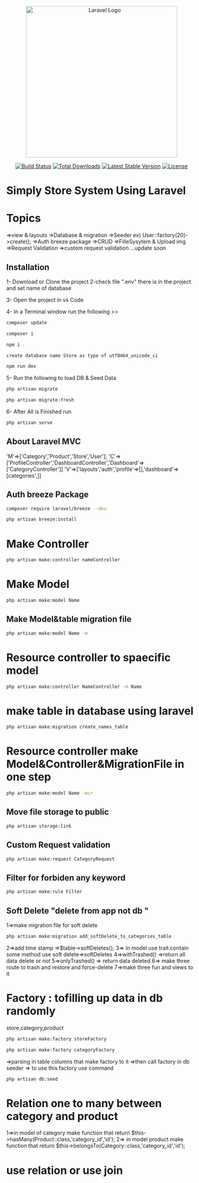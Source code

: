 <p align="center"><a href="https://laravel.com" target="_blank"><img src="https://raw.githubusercontent.com/laravel/art/master/logo-lockup/5%20SVG/2%20CMYK/1%20Full%20Color/laravel-logolockup-cmyk-red.svg" width="400" alt="Laravel Logo"></a></p>

<p align="center">
<a href="https://github.com/laravel/framework/actions"><img src="https://github.com/laravel/framework/workflows/tests/badge.svg" alt="Build Status"></a>
<a href="https://packagist.org/packages/laravel/framework"><img src="https://img.shields.io/packagist/dt/laravel/framework" alt="Total Downloads"></a>
<a href="https://packagist.org/packages/laravel/framework"><img src="https://img.shields.io/packagist/v/laravel/framework" alt="Latest Stable Version"></a>
<a href="https://packagist.org/packages/laravel/framework"><img src="https://img.shields.io/packagist/l/laravel/framework" alt="License"></a>
</p>

# Simply Store System Using Laravel

# Topics
=>view & layouts
=>Database & migration
=>Seeder ex) User::factory(20)->create(); 
=>Auth breeze package
=>CRUD 
=>FilleSysytem & Upload img
=>Request Validation
=>custom request validation
...update soon

## Installation
1- Download or Clone the project
2-check file ".env" there is in the project and set name of database

3- Open the project in vs Code 

4- In a Terminal window run the following >>

```bash
composer update
```
```bash
composer i
```
```bash
npm i
```
```bash
create database name Store as type of utf8mb4_unicode_ci
```
```bash
npm run dev
```
5- Run the following to load DB & Seed Data
```bash
php artisan migrate
```
```bash
php artisan migrate:fresh
```
6- After All is Finished run
```bash
php artisan serve
```


## About Laravel MVC
'M'=>['Category','Product','Store','User'];
'C'=>['ProfileController','DashboardController','Dashboard'=>['CategoryController']]
'V'=>['layouts','auth','profile'=>[],'dashboard'=>[categories',]]

## Auth breeze Package
```bash
composer require laravel/breeze --dev
```
```bash
php artisan breeze:install
```

# Make Controller
```bash
php artisan make:controller nameController
``` 

# Make Model
```bash
php artisan make:model Name
```

## Make Model&table migration file
```bash
php artisan make:model Name -m
```

# Resource controller to spaecific model
```bash
php artisan make:controller NameController -m Name
```

# make table in database using laravel
```bash
php artisan make:migration create_names_table
```

# Resource controller make Model&Controller&MigrationFile  in one step
```bash
php artisan make:model Name -mcr
```
## Move file storage to public
```bash
php artisan storage:link
```
## Custom Request validation
```bash
php artisan make:request CategoryRequest
```
## Filter for forbiden any keyword
```bash
php artisan make:rule Filter
```
## Soft Delete "delete from app not db "
1=>make migration file for soft delete

```bash
php artisan make:migration add_softDelete_to_categories_table
```
2=>add time stamp =>$table->softDeletes();
3=> in model use trait contain some method use soft delete=>softDeletes
4=>withTrashed() =>return all data delete or not
5=>onlyTrashed() => return data deleted
6=> make three route to trash and restore and force-delete
7=>make three fun and views to it 

# Factory : tofilling up  data in db randomly
store,category,product

```bash
php artisan make:factory storeFactory
```
```bash
php artisan make:factory categoryFactory
```
=>parsing in table columns that make factory to it 
=>then call factory in db seeder
=> to use this factory use command
```bash
php artisan db:seed
```
# Relation one to many between category and product
1=>in model of category make function   that
return $this->hasMany(Product::class,'category_id','id');
2=> in model product make function that 
return $this->belongsTo(Category::class,'category_id','id');
# use relation or use join 


